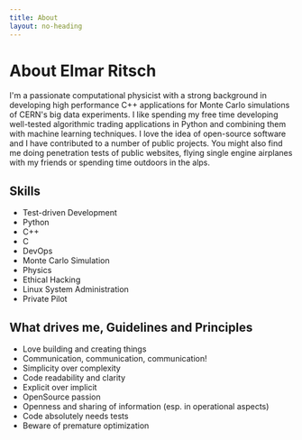 ```yaml
---
title: About
layout: no-heading
---
```


About Elmar Ritsch
==================

I'm a passionate computational physicist with a strong background in developing high performance C++ applications for Monte Carlo simulations of CERN's big data experiments. I like spending my free time developing well-tested algorithmic trading applications in Python and combining them with machine learning techniques. I love the idea of open-source software and I have contributed to a number of public projects. You might also find me doing penetration tests of public websites, flying single engine airplanes with my friends or spending time outdoors in the alps.

Skills
------
* Test-driven Development
* Python
* C++
* C
* DevOps
* Monte Carlo Simulation
* Physics
* Ethical Hacking
* Linux System Administration
* Private Pilot

What drives me, Guidelines and Principles
-----------------------------------------
* Love building and creating things
* Communication, communication, communication!
* Simplicity over complexity
* Code readability and clarity
* Explicit over implicit
* OpenSource passion
* Openness and sharing of information (esp. in operational aspects)
* Code absolutely needs tests
* Beware of premature optimization
